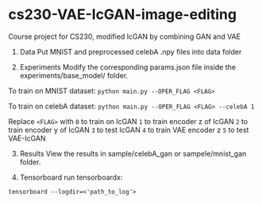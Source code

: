 # cs230-VAE-IcGAN-image-editing
Course project for CS230, modified IcGAN by combining GAN and VAE

1. Data
Put MNIST and preprocessed celebA .npy files into data folder

2. Experiments
Modify the corresponding params.json file inside the experiments/base_model/ folder.

To train on MNIST dataset:
`python main.py --OPER_FLAG <FLAG>`

To train on celebA dataset:
`python main.py --OPER_FLAG <FLAG> --celebA 1`

Replace `<FLAG>` with
`0` to train on IcGAN
`1` to train encoder z of IcGAN
`2` to train encoder y of IcGAN
`3` to test IcGAN
`4` to train VAE encoder z
`5` to test VAE-IcGAN


3. Results
View the results in sample/celebA_gan or sampele/mnist_gan folder.

4. Tensorboard
run tensorboardx:

`tensorboard --logdir=<'path_to_log'>`


  



